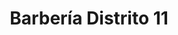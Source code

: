---
title: "Barbería Distrito 11"
url: /ciudad-autonoma-de-buenos-aires/barberia-distrito-11/
shop: peluquería
---